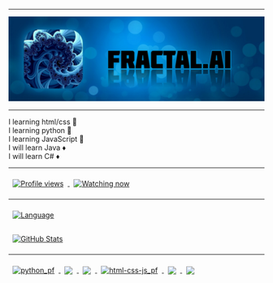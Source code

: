 <hr>
<a href="https://raw.githubusercontent.com/fractalzer/fractalzer/main/20211016_160610.jpg">
  <img src="20211016_160610.jpg">
</a>
<hr>
I learning html/css 🔶<br>
I learning python 🔶<br>
I learning JavaScript 🔶<br>
I will learn Java ♦️<br>
I will learn C# ♦️
<hr>
<a href="https://github.com/fractalzer">
  <img align="center" style="margin:0.5rem" src="https://gpvc.arturio.dev/fractalzer" alt="Profile views" />
</a>
<a href="https://github.com/fractalzer">
  <img align="center" style="margin:0.5rem" src="https://img.shields.io/github/watchers/fractalzer/fractalzer?color=00&label=Watching%20now" alt="Watching now" />
</a>
<hr>
<a href="https://github.com/fractalzer">
  <img align="center" style="margin:0.5rem" src="https://github-readme-stats.vercel.app/api/top-langs/?username=fractalzer&theme=white&title_color=000000&text_color=000000&layout=compact" alt="Language" />
</a>
<p></p>
<a href="https://github.com/fractalzer">
  <img align="center" style="margin:0.5rem" src="https://github-readme-stats.vercel.app/api?username=fractalzer&show_icons=true&line_height=27&count_private=true&title_color=000000&text_color=000000&icon_color=000000&bg_color=ffffff" alt="GitHub Stats" />
</a>
<hr>
<a href="https://github.com/fractalzer/python_pf">
  <img align="center" style="margin:0.5rem" src="https://img.shields.io/badge/fractalzer/-python__pf-brightgreenxt_color=000000&icon_color=ff0000&bg_color=0?style=flat-square&logo=python" alt="python_pf">
  <img align="center" style="margin:0.5rem" src="https://img.shields.io/github/stars/fractalzer/python_pf?color=0&label=%E2%98%85&style=flat-square">
  <img align="center" style="margin:0.5rem" src="https://img.shields.io/github/forks/fractalzer/python_pf?color=0&label=%CE%A8&style=flat-square">
</a>
<a href="https://github.com/fractalzer/html-css-js_pf">
  <img align="center" style="margin:0.5rem" src="https://img.shields.io/badge/fractalzer/-html css js__pf-brightgreenxt_color=000000&icon_color=ff0000&bg_color=0?style=flat-square&logo=JavaScript" alt="html-css-js_pf">
  <img align="center" style="margin:0.5rem" src="https://img.shields.io/github/stars/fractalzer/html-css-js_pf?color=0&label=%E2%98%85&style=flat-square">
  <img align="center" style="margin:0.5rem" src="https://img.shields.io/github/forks/fractalzer/html-css-js_pf?color=0&label=%CE%A8&style=flat-square">
</a>
